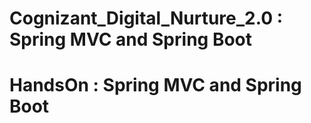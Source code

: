 # Cognizant_Digital_Nurture_2.0 : Spring MVC and Spring Boot
# HandsOn : Spring MVC and Spring Boot
